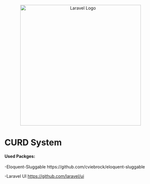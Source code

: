 <p align="center"><a href="https://laravel.com" target="_blank"><img src="https://raw.githubusercontent.com/laravel/art/master/logo-lockup/5%20SVG/2%20CMYK/1%20Full%20Color/laravel-logolockup-cmyk-red.svg" width="400" alt="Laravel Logo"></a></p>

<h1>CURD System</h1>
<h4>Used Packges:</h4>
-Eloquent-Sluggable
https://github.com/cviebrock/eloquent-sluggable

-Laravel UI
https://github.com/laravel/ui
